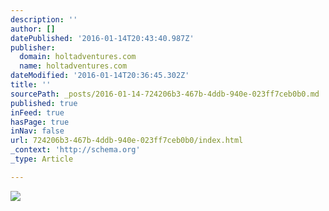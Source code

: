 ```yaml
---
description: ''
author: []
datePublished: '2016-01-14T20:43:40.987Z'
publisher:
  domain: holtadventures.com
  name: holtadventures.com
dateModified: '2016-01-14T20:36:45.302Z'
title: ''
sourcePath: _posts/2016-01-14-724206b3-467b-4ddb-940e-023ff7ceb0b0.md
published: true
inFeed: true
hasPage: true
inNav: false
url: 724206b3-467b-4ddb-940e-023ff7ceb0b0/index.html
_context: 'http://schema.org'
_type: Article

---
```

![](http://holtadventures.com/wp-content/Gallery/Laos/DSC_0043.JPG)